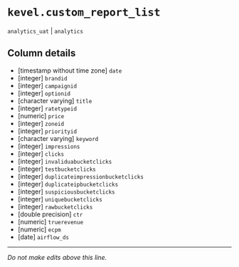 # `kevel.custom_report_list`
`analytics_uat` | `analytics`

## Column details
* [timestamp without time zone] `date`
* [integer]   `brandid`
* [integer]   `campaignid`
* [integer]   `optionid`
* [character varying] `title`
* [integer]   `ratetypeid`
* [numeric]   `price`
* [integer]   `zoneid`
* [integer]   `priorityid`
* [character varying] `keyword`
* [integer]   `impressions`
* [integer]   `clicks`
* [integer]   `invaliduabucketclicks`
* [integer]   `testbucketclicks`
* [integer]   `duplicateimpressionbucketclicks`
* [integer]   `duplicateipbucketclicks`
* [integer]   `suspiciousbucketclicks`
* [integer]   `uniquebucketclicks`
* [integer]   `rawbucketclicks`
* [double precision] `ctr`
* [numeric]   `truerevenue`
* [numeric]   `ecpm`
* [date]      `airflow_ds`

-------------------------------------------------------------------------------
*Do not make edits above this line.*

